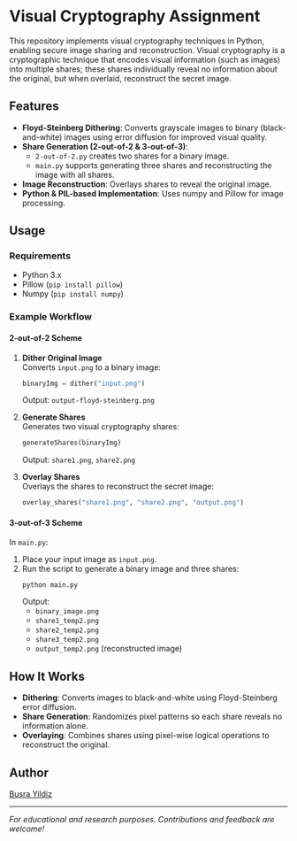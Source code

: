 # Visual Cryptography Assignment

This repository implements visual cryptography techniques in Python, enabling secure image sharing and reconstruction. Visual cryptography is a cryptographic technique that encodes visual information (such as images) into multiple shares; these shares individually reveal no information about the original, but when overlaid, reconstruct the secret image.

## Features

- **Floyd-Steinberg Dithering**: Converts grayscale images to binary (black-and-white) images using error diffusion for improved visual quality.
- **Share Generation (2-out-of-2 & 3-out-of-3)**:
  - `2-out-of-2.py` creates two shares for a binary image.
  - `main.py` supports generating three shares and reconstructing the image with all shares.
- **Image Reconstruction**: Overlays shares to reveal the original image.
- **Python & PIL-based Implementation**: Uses numpy and Pillow for image processing.

## Usage

### Requirements

- Python 3.x
- Pillow (`pip install pillow`)
- Numpy (`pip install numpy`)

### Example Workflow

#### 2-out-of-2 Scheme

1. **Dither Original Image**  
   Converts `input.png` to a binary image:
   ```python
   binaryImg = dither("input.png")
   ```
   Output: `output-floyd-steinberg.png`

2. **Generate Shares**  
   Generates two visual cryptography shares:
   ```python
   generateShares(binaryImg)
   ```
   Output: `share1.png`, `share2.png`

3. **Overlay Shares**  
   Overlays the shares to reconstruct the secret image:
   ```python
   overlay_shares("share1.png", "share2.png", "output.png")
   ```

#### 3-out-of-3 Scheme

In `main.py`:

1. Place your input image as `input.png`.
2. Run the script to generate a binary image and three shares:
   ```
   python main.py
   ```
   Output:
   - `binary_image.png`
   - `share1_temp2.png`
   - `share2_temp2.png`
   - `share3_temp2.png`
   - `output_temp2.png` (reconstructed image)

## How It Works

- **Dithering**: Converts images to black-and-white using Floyd-Steinberg error diffusion.
- **Share Generation**: Randomizes pixel patterns so each share reveals no information alone.
- **Overlaying**: Combines shares using pixel-wise logical operations to reconstruct the original.

## Author

[Busra Yildiz](https://github.com/yildiz-busra)

---

*For educational and research purposes. Contributions and feedback are welcome!*
